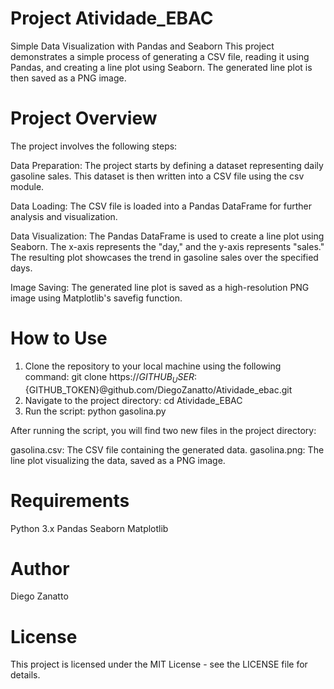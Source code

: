 # Project Atividade_EBAC
Simple Data Visualization with Pandas and Seaborn
This project demonstrates a simple process of generating a CSV file, reading it using Pandas, and creating a line plot using Seaborn. The generated line plot is then saved as a PNG image.

# Project Overview
The project involves the following steps:

Data Preparation: The project starts by defining a dataset representing daily gasoline sales. This dataset is then written into a CSV file using the csv module.

Data Loading: The CSV file is loaded into a Pandas DataFrame for further analysis and visualization.

Data Visualization: The Pandas DataFrame is used to create a line plot using Seaborn. The x-axis represents the "day," and the y-axis represents "sales." The resulting plot showcases the trend in gasoline sales over the specified days.

Image Saving: The generated line plot is saved as a high-resolution PNG image using Matplotlib's savefig function.

# How to Use
1) Clone the repository to your local machine using the following command:
  git clone https://${GITHUB_USER}:${GITHUB_TOKEN}@github.com/DiegoZanatto/Atividade_ebac.git
2) Navigate to the project directory:
   cd Atividade_EBAC
3) Run the script:
   python gasolina.py

After running the script, you will find two new files in the project directory:

gasolina.csv: The CSV file containing the generated data.
gasolina.png: The line plot visualizing the data, saved as a PNG image.

# Requirements
Python 3.x
Pandas
Seaborn
Matplotlib

# Author
Diego Zanatto

# License
This project is licensed under the MIT License - see the LICENSE file for details.
